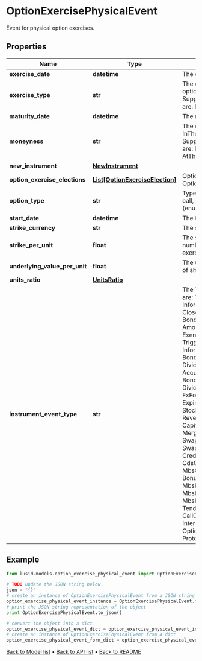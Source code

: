 # OptionExercisePhysicalEvent

Event for physical option exercises.

## Properties
Name | Type | Description | Notes
------------ | ------------- | ------------- | -------------
**exercise_date** | **datetime** | The exercise date of the option. | [optional] 
**exercise_type** | **str** | The optionality type of the underlying option e.g. American, European.    Supported string (enumeration) values are: [European, Bermudan, American]. | 
**maturity_date** | **datetime** | The maturity date of the option. | 
**moneyness** | **str** | The moneyness of the option e.g. InTheMoney, OutOfTheMoney.    Supported string (enumeration) values are: [InTheMoney, OutOfTheMoney, AtTheMoney]. | [optional] 
**new_instrument** | [**NewInstrument**](NewInstrument.md) |  | 
**option_exercise_elections** | [**List[OptionExerciseElection]**](OptionExerciseElection.md) | Option exercise election for this OptionExercisePhysicalEvent. | [optional] 
**option_type** | **str** | Type of optionality that is present e.g. call, put.    Supported string (enumeration) values are: [Call, Put]. | 
**start_date** | **datetime** | The trade date of the option. | 
**strike_currency** | **str** | The strike currency of the equity option. | 
**strike_per_unit** | **float** | The strike of the equity option times the number of shares to exchange if exercised. | 
**underlying_value_per_unit** | **float** | The underlying price times the number of shares to exchange if exercised. | [optional] 
**units_ratio** | [**UnitsRatio**](UnitsRatio.md) |  | 
**instrument_event_type** | **str** | The Type of Event. The available values are: TransitionEvent, InformationalEvent, OpenEvent, CloseEvent, StockSplitEvent, BondDefaultEvent, CashDividendEvent, AmortisationEvent, CashFlowEvent, ExerciseEvent, ResetEvent, TriggerEvent, RawVendorEvent, InformationalErrorEvent, BondCouponEvent, DividendReinvestmentEvent, AccumulationEvent, BondPrincipalEvent, DividendOptionEvent, MaturityEvent, FxForwardSettlementEvent, ExpiryEvent, ScripDividendEvent, StockDividendEvent, ReverseStockSplitEvent, CapitalDistributionEvent, SpinOffEvent, MergerEvent, FutureExpiryEvent, SwapCashFlowEvent, SwapPrincipalEvent, CreditPremiumCashFlowEvent, CdsCreditEvent, CdxCreditEvent, MbsCouponEvent, MbsPrincipalEvent, BonusIssueEvent, MbsPrincipalWriteOffEvent, MbsInterestDeferralEvent, MbsInterestShortfallEvent, TenderEvent, CallOnIntermediateSecuritiesEvent, IntermediateSecuritiesDistributionEvent, OptionExercisePhysicalEvent, ProtectionPayoutCashFlowEvent | 

## Example

```python
from lusid.models.option_exercise_physical_event import OptionExercisePhysicalEvent

# TODO update the JSON string below
json = "{}"
# create an instance of OptionExercisePhysicalEvent from a JSON string
option_exercise_physical_event_instance = OptionExercisePhysicalEvent.from_json(json)
# print the JSON string representation of the object
print OptionExercisePhysicalEvent.to_json()

# convert the object into a dict
option_exercise_physical_event_dict = option_exercise_physical_event_instance.to_dict()
# create an instance of OptionExercisePhysicalEvent from a dict
option_exercise_physical_event_form_dict = option_exercise_physical_event.from_dict(option_exercise_physical_event_dict)
```
[Back to Model list](../README.md#documentation-for-models) &#8226; [Back to API list](../README.md#documentation-for-api-endpoints) &#8226; [Back to README](../README.md)


